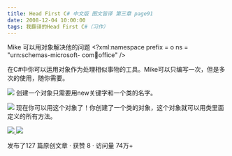 ```yaml
---
title: Head First C# 中文版 图文皆译 第三章 page91
date: 2008-12-04 10:00:00
tags: 我翻译的Head First C#（习作）
---
```

Mike  可以用对象解决他的问题  <?xml:namespace prefix = o ns = "urn:schemas-microsoft-
com:office:office" />

在C#中你可以运用对象作为处理相似事物的工具。Mike可以只编写一次，但是多次的使用，随你需要。

![](https://p-blog.csdn.net/images/p_blog_csdn_net/cuipengfei1/EntryImages/20081204/%E6%88%AA%E5%9B%BE00.jpg) 创建一个对象只需要用new关键字和一个类的名字。

![](https://p-blog.csdn.net/images/p_blog_csdn_net/cuipengfei1/EntryImages/20081204/%E6%88%AA%E5%9B%BE01.jpg) 现在你可以用这个对象了！你创建了一个类的对象，这个对象就可以用类里面定义的所有方法。



[ ![](https://profile.csdnimg.cn/5/2/5/3_cuipengfei1)
![](https://g.csdnimg.cn/static/user-reg-year/1x/11.png)
](https://blog.csdn.net/cuipengfei1)



发布了127 篇原创文章  ·  获赞 8  ·  访问量 74万+

